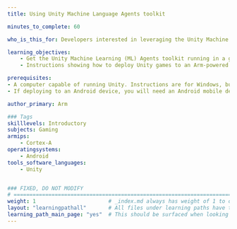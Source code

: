 ```yaml
---
title: Using Unity Machine Language Agents toolkit

minutes_to_complete: 60

who_is_this_for: Developers interested in leveraging the Unity Machine Learning Agents toolkit on Arm devices.

learning_objectives:
    - Get the Unity Machine Learning (ML) Agents toolkit running in a game that is deployable to Arm-powered Android devices.
    - Instructions showing how to deploy Unity games to an Arm-powered Android device and how to profile them are included in separate Learning Paths.

prerequisites:
- A computer capable of running Unity. Instructions are for Windows, but could be adapted to other platforms
- If deploying to an Android device, you will need an Android mobile device and a USB cable to connect it to your computer. The device must support at least Android 8 and include a 64-bit processor

author_primary: Arm

### Tags
skilllevels: Introductory
subjects: Gaming
armips:
    - Cortex-A
operatingsystems:
    - Android
tools_software_languages:
    - Unity


### FIXED, DO NOT MODIFY
# ================================================================================
weight: 1                       # _index.md always has weight of 1 to order correctly
layout: "learningpathall"       # All files under learning paths have this same wrapper
learning_path_main_page: "yes"  # This should be surfaced when looking for related content. Only set for _index.md of learning path content.
---
```

